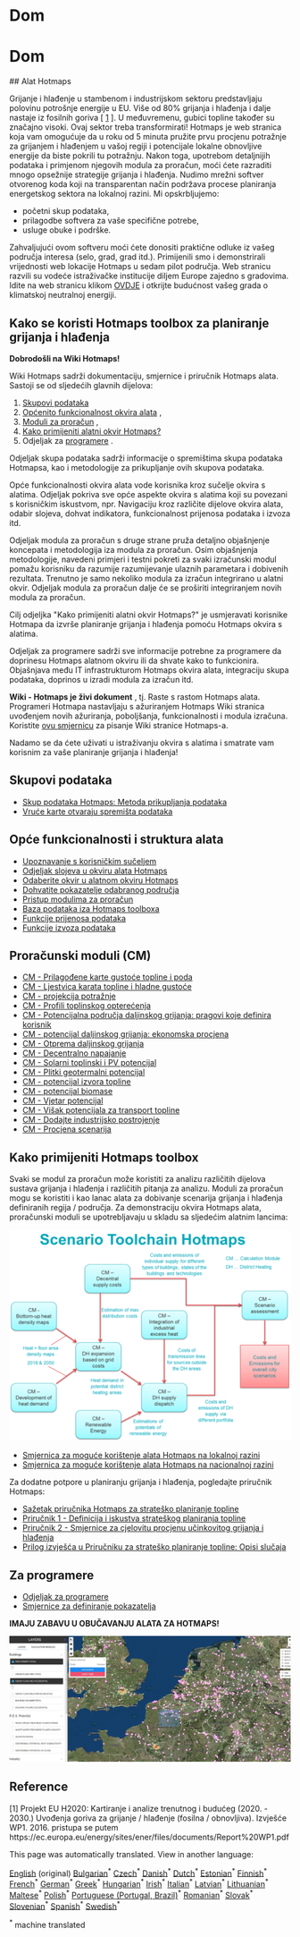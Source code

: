 <h1> <a class="anchor" id="home" href="#home"><i class="fa fa-link"></i></a> Dom </h1><h1> <a class="anchor" id="home" href="#home"><i class="fa fa-link"></i></a> Dom </h1> ## Alat Hotmaps <p> Grijanje i hlađenje u stambenom i industrijskom sektoru predstavljaju polovinu potrošnje energije u EU. Više od 80% grijanja i hlađenja i dalje nastaje iz fosilnih goriva [ <a href="#references">1</a> ]. U međuvremenu, gubici topline također su značajno visoki. Ovaj sektor treba transformirati! Hotmaps je web stranica koja vam omogućuje da u roku od 5 minuta pružite prvu procjenu potražnje za grijanjem i hlađenjem u vašoj regiji i potencijale lokalne obnovljive energije da biste pokrili tu potražnju. Nakon toga, upotrebom detaljnijih podataka i primjenom njegovih modula za proračun, moći ćete razraditi mnogo opsežnije strategije grijanja i hlađenja. Nudimo mrežni softver otvorenog koda koji na transparentan način podržava procese planiranja energetskog sektora na lokalnoj razini. Mi opskrbljujemo: </p><ul><li> početni skup podataka, </li><li> prilagodbe softvera za vaše specifične potrebe, </li><li> usluge obuke i podrške. </li></ul><p> Zahvaljujući ovom softveru moći ćete donositi praktične odluke iz vašeg područja interesa (selo, grad, grad itd.). Primijenili smo i demonstrirali vrijednosti web lokacije Hotmaps u sedam pilot područja. Web stranicu razvili su vodeće istraživačke institucije diljem Europe zajedno s gradovima. Idite na web stranicu klikom <a href="https://www.hotmaps.hevs.ch/map">OVDJE</a> i otkrijte budućnost vašeg grada o klimatskoj neutralnoj energiji. </p><h2> <a class="anchor" id="how-to-use-the-hotmaps-toolbox-for-heating-and-cooling-planning" href="#how-to-use-the-hotmaps-toolbox-for-heating-and-cooling-planning"><i class="fa fa-link"></i></a> Kako se koristi Hotmaps toolbox za planiranje grijanja i hlađenja </h2><p> <strong>Dobrodošli na Wiki Hotmaps!</strong> </p><p> Wiki Hotmaps sadrži dokumentaciju, smjernice i priručnik Hotmaps alata. Sastoji se od sljedećih glavnih dijelova: </p><ol><li> <a href="#data-sets">Skupovi podataka</a> </li><li> <a href="#general-tool-functionalities-and-structure">Općenito funkcionalnost okvira alata</a> , </li><li> <a href="#calculation-modules-cm">Moduli za proračun</a> , </li><li> <a href="#how-to-apply-hotmaps-toolbox">Kako primijeniti alatni okvir Hotmaps?</a> </li><li> Odjeljak za <a href="#for-developers">programere</a> . </li></ol><p> Odjeljak skupa podataka sadrži informacije o spremištima skupa podataka Hotmapsa, kao i metodologije za prikupljanje ovih skupova podataka. </p><p> Opće funkcionalnosti okvira alata vode korisnika kroz sučelje okvira s alatima. Odjeljak pokriva sve opće aspekte okvira s alatima koji su povezani s korisničkim iskustvom, npr. Navigaciju kroz različite dijelove okvira alata, odabir slojeva, dohvat indikatora, funkcionalnost prijenosa podataka i izvoza itd. </p><p> Odjeljak modula za proračun s druge strane pruža detaljno objašnjenje koncepata i metodologija iza modula za proračun. Osim objašnjenja metodologije, navedeni primjeri i testni pokreti za svaki izračunski modul pomažu korisniku da razumije razumijevanje ulaznih parametara i dobivenih rezultata. Trenutno je samo nekoliko modula za izračun integrirano u alatni okvir. Odjeljak modula za proračun dalje će se proširiti integriranjem novih modula za proračun. </p><p> Cilj odjeljka &quot;Kako primijeniti alatni okvir Hotmaps?&quot; je usmjeravati korisnike Hotmapa da izvrše planiranje grijanja i hlađenja pomoću Hotmaps okvira s alatima. </p><p> Odjeljak za programere sadrži sve informacije potrebne za programere da doprinesu Hotmaps alatnom okviru ili da shvate kako to funkcionira. Objašnjava među IT infrastrukturom Hotmaps okvira alata, integraciju skupa podataka, doprinos u izradi modula za izračun itd. </p><p> <strong>Wiki - Hotmaps je živi dokument</strong> , tj. Raste s rastom Hotmaps alata. Programeri Hotmapa nastavljaju s ažuriranjem Hotmaps Wiki stranica uvođenjem novih ažuriranja, poboljšanja, funkcionalnosti i modula izračuna. Koristite <a href="https://github.com/HotMaps/hotmaps_wiki/wiki/en-Guidelines-for-writing-a-Hotmaps-Wiki-page">ovu smjernicu</a> za pisanje Wiki stranice Hotmaps-a. </p><p> Nadamo se da ćete uživati u istraživanju okvira s alatima i smatrate vam korisnim za vaše planiranje grijanja i hlađenja! </p><h2> <a class="anchor" id="data-sets" href="#data-sets"><i class="fa fa-link"></i></a> Skupovi podataka </h2><ul><li> <a href="Hotmaps-data-set-method-of-data-collection">Skup podataka Hotmaps: Metoda prikupljanja podataka</a> </li><li> <a href="Hotmaps-open-data-repositories">Vruće karte otvaraju spremišta podataka</a> </li></ul><h2> <a class="anchor" id="general-tool-functionalities-and-structure" href="#general-tool-functionalities-and-structure"><i class="fa fa-link"></i></a> Opće funkcionalnosti i struktura alata </h2><ul><li> <a href="Introduction-to-user-interface">Upoznavanje s korisničkim sučeljem</a> </li><li> <a href="Layers-section-in-the-Hotmaps-toolbox">Odjeljak slojeva u okviru alata Hotmaps</a> </li><li> <a href="Select-a-region-in-the-Hotmaps-toolbox">Odaberite okvir u alatnom okviru Hotmaps</a> </li><li> <a href="Retrieve-indicators-of-a-selected-area">Dohvatite pokazatelje odabranog područja</a> </li><li> <a href="Access-to-calculation-modules">Pristup modulima za proračun</a> </li><li> <a href="Database-behind-the-Hotmaps-toolbox">Baza podataka iza Hotmaps toolboxa</a> </li><li> <a href="Data-upload-functionalities">Funkcije prijenosa podataka</a> </li><li> <a href="Data-export-functionalities">Funkcije izvoza podataka</a> </li></ul><h2> <a class="anchor" id="calculation-modules-cm" href="#calculation-modules-cm"><i class="fa fa-link"></i></a> Proračunski moduli (CM) </h2><ul><li> <a href="CM-Customized-heat-and-floor-area-density-maps">CM - Prilagođene karte gustoće topline i poda</a> </li><li> <a href="CM-Scale-heat-and-cool-density-maps">CM - Ljestvica karata topline i hladne gustoće</a> </li><li> <a href="CM-Demand-projection">CM - projekcija potražnje</a> </li><li> <a href="CM-Heat-load-profiles">CM - Profili toplinskog opterećenja</a> </li><li> <a href="CM-District-heating-potential-areas-user-defined-thresholds">CM - Potencijalna područja daljinskog grijanja: pragovi koje definira korisnik</a> </li><li> <a href="CM-District-heating-potential-economic-assessment">CM - potencijal daljinskog grijanja: ekonomska procjena</a> </li><li> <a href="CM-District-heating-supply-dispatch">CM - Otprema daljinskog grijanja</a> </li><li> <a href="CM-Decentral-heating-supply">CM - Decentralno napajanje</a> </li><li> <a href="CM-Solar-thermal-and-PV-potential">CM - Solarni toplinski i PV potencijal</a> </li><li> <a href="CM-Shallow-geothermal-potential">CM - Plitki geotermalni potencijal</a> </li><li> <a href="CM-Heat-source-potential">CM - potencijal izvora topline</a> </li><li> <a href="CM-Biomass-potential">CM - potencijal biomase</a> </li><li> <a href="CM-Wind-potential">CM - Vjetar potencijal</a> </li><li> <a href="CM-Excess-heat-transport-potential">CM - Višak potencijala za transport topline</a> </li><li> <a href="CM-add-industry-plant">CM - Dodajte industrijsko postrojenje</a> </li><li> <a href="CM-Scenario-assessment">CM - Procjena scenarija</a> </li></ul><h2> <a class="anchor" id="how-to-apply-hotmaps-toolbox" href="#how-to-apply-hotmaps-toolbox"><i class="fa fa-link"></i></a> Kako primijeniti Hotmaps toolbox </h2><p> Svaki se modul za proračun može koristiti za analizu različitih dijelova sustava grijanja i hlađenja i različitih pitanja za analizu. Moduli za proračun mogu se koristiti i kao lanac alata za dobivanje scenarija grijanja i hlađenja definiranih regija / područja. Za demonstraciju okvira Hotmaps alata, proračunski moduli se upotrebljavaju u skladu sa sljedećim alatnim lancima: </p><p><img alt="" src="https://github.com/HotMaps/hotmaps_wiki/blob/master/Images/Hotmaps_toolchain_2019-05-09.png"/></p><ul><li> <a href="GL-local">Smjernica za moguće korištenje alata Hotmaps na lokalnoj razini</a> </li><li> <a href="GL-national">Smjernica za moguće korištenje alata Hotmaps na nacionalnoj razini</a> </li></ul><p> Za dodatne potpore u planiranju grijanja i hlađenja, pogledajte priručnik Hotmaps: </p><ul><li> <a href="https://www.hotmaps-project.eu/wp-content/uploads/2019/04/Summary-Hotmaps-Handbook.pdf">Sažetak priručnika Hotmaps za strateško planiranje topline</a> </li><li> <a href="https://vbn.aau.dk/da/publications/definition-amp-experiences-of-strategic-heat-planning">Priručnik 1 - Definicija i iskustva strateškog planiranja topline</a> </li><li> <a href="https://vbn.aau.dk/da/publications/guidance-for-the-comprehensive-assessment-of-efficient-heating-an">Priručnik 2 - Smjernice za cjelovitu procjenu učinkovitog grijanja i hlađenja</a> </li><li> <a href="https://vbn.aau.dk/da/publications/appendix-report-to-the-hotmaps-handbook-for-strategic-heat-planni">Prilog izvješća u Priručniku za strateško planiranje topline: Opisi slučaja</a> </li></ul><h2> <a class="anchor" id="for-developers" href="#for-developers"><i class="fa fa-link"></i></a> Za programere </h2><ul><li> <a href="Developers">Odjeljak za programere</a> </li><li> <a href="Guidelines-for-defining-indicators">Smjernice za definiranje pokazatelja</a> </li></ul><p> <strong>IMAJU ZABAVU U OBUČAVANJU ALATA ZA HOTMAPS!</strong> </p><p><img alt="" src="https://github.com/HotMaps/hotmaps_wiki/blob/master/Images/Hotmaps_test.JPG"/></p><h2> <a class="anchor" id="references" href="#references"><i class="fa fa-link"></i></a> Reference </h2><p> [1] Projekt EU H2020: Kartiranje i analize trenutnog i budućeg (2020. - 2030.) Uvođenja goriva za grijanje / hlađenje (fosilna / obnovljiva). Izvješće WP1. 2016. pristupa se putem https://ec.europa.eu/energy/sites/ener/files/documents/Report%20WP1.pdf </p>
<!--- THIS IS A SUPER UNIQUE IDENTIFIER -->

This page was automatically translated. View in another language:

[English](../en/Home) (original) [Bulgarian](../bg/Home)<sup>\*</sup>  [Czech](../cs/Home)<sup>\*</sup> [Danish](../da/Home)<sup>\*</sup> [Dutch](../nl/Home)<sup>\*</sup> [Estonian](../et/Home)<sup>\*</sup> [Finnish](../fi/Home)<sup>\*</sup> [French](../fr/Home)<sup>\*</sup> [German](../de/Home)<sup>\*</sup> [Greek](../el/Home)<sup>\*</sup> [Hungarian](../hu/Home)<sup>\*</sup> [Irish](../ga/Home)<sup>\*</sup> [Italian](../it/Home)<sup>\*</sup> [Latvian](../lv/Home)<sup>\*</sup> [Lithuanian](../lt/Home)<sup>\*</sup> [Maltese](../mt/Home)<sup>\*</sup> [Polish](../pl/Home)<sup>\*</sup> [Portuguese (Portugal, Brazil)](../pt/Home)<sup>\*</sup> [Romanian](../ro/Home)<sup>\*</sup> [Slovak](../sk/Home)<sup>\*</sup> [Slovenian](../sl/Home)<sup>\*</sup> [Spanish](../es/Home)<sup>\*</sup> [Swedish](../sv/Home)<sup>\*</sup> 

<sup>\*</sup> machine translated

